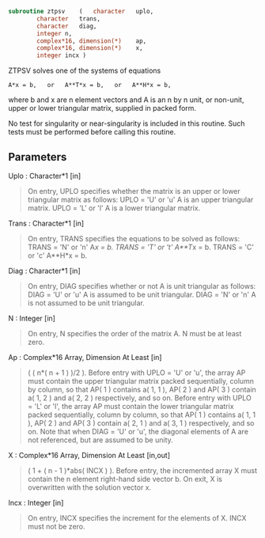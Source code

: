 ```fortran
subroutine ztpsv	(	character	uplo,
		character	trans,
		character	diag,
		integer	n,
		complex*16, dimension(*)	ap,
		complex*16, dimension(*)	x,
		integer	incx )
```

 ZTPSV  solves one of the systems of equations

    A*x = b,   or   A**T*x = b,   or   A**H*x = b,

 where b and x are n element vectors and A is an n by n unit, or
 non-unit, upper or lower triangular matrix, supplied in packed form.

 No test for singularity or near-singularity is included in this
 routine. Such tests must be performed before calling this routine.

## Parameters
Uplo : Character*1 [in]
> On entry, UPLO specifies whether the matrix is an upper or
> lower triangular matrix as follows:
> UPLO = 'U' or 'u'   A is an upper triangular matrix.
> UPLO = 'L' or 'l'   A is a lower triangular matrix.

Trans : Character*1 [in]
> On entry, TRANS specifies the equations to be solved as
> follows:
> TRANS = 'N' or 'n'   A*x = b.
> TRANS = 'T' or 't'   A**T*x = b.
> TRANS = 'C' or 'c'   A**H*x = b.

Diag : Character*1 [in]
> On entry, DIAG specifies whether or not A is unit
> triangular as follows:
> DIAG = 'U' or 'u'   A is assumed to be unit triangular.
> DIAG = 'N' or 'n'   A is not assumed to be unit
> triangular.

N : Integer [in]
> On entry, N specifies the order of the matrix A.
> N must be at least zero.

Ap : Complex*16 Array, Dimension At Least [in]
> ( ( n*( n + 1 ) )/2 ).
> Before entry with  UPLO = 'U' or 'u', the array AP must
> contain the upper triangular matrix packed sequentially,
> column by column, so that AP( 1 ) contains a( 1, 1 ),
> AP( 2 ) and AP( 3 ) contain a( 1, 2 ) and a( 2, 2 )
> respectively, and so on.
> Before entry with UPLO = 'L' or 'l', the array AP must
> contain the lower triangular matrix packed sequentially,
> column by column, so that AP( 1 ) contains a( 1, 1 ),
> AP( 2 ) and AP( 3 ) contain a( 2, 1 ) and a( 3, 1 )
> respectively, and so on.
> Note that when  DIAG = 'U' or 'u', the diagonal elements of
> A are not referenced, but are assumed to be unity.

X : Complex*16 Array, Dimension At Least [in,out]
> ( 1 + ( n - 1 )*abs( INCX ) ).
> Before entry, the incremented array X must contain the n
> element right-hand side vector b. On exit, X is overwritten
> with the solution vector x.

Incx : Integer [in]
> On entry, INCX specifies the increment for the elements of
> X. INCX must not be zero.

